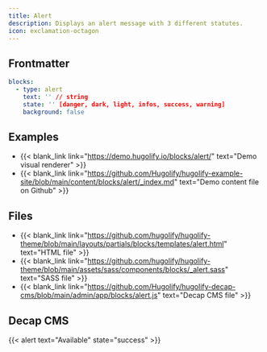 ```yaml
---
title: Alert
description: Displays an alert message with 3 different statutes.
icon: exclamation-octagon
---
```


## Frontmatter

```yml
blocks:
  - type: alert
    text: '' // string
    state: '' [danger, dark, light, infos, success, warning]
    background: false
```

## Examples

- {{< blank_link link="https://demo.hugolify.io/blocks/alert/" text="Demo visual renderer" >}}
- {{< blank_link link="https://github.com/Hugolify/hugolify-example-site/blob/main/content/blocks/alert/_index.md" text="Demo content file on Github" >}}

## Files

- {{< blank_link link="https://github.com/hugolify/hugolify-theme/blob/main/layouts/partials/blocks/templates/alert.html" text="HTML file" >}}
- {{< blank_link link="https://github.com/hugolify/hugolify-theme/blob/main/assets/sass/components/blocks/_alert.sass" text="SASS file" >}}
- {{< blank_link link="https://github.com/Hugolify/hugolify-decap-cms/blob/main/admin/app/blocks/alert.js" text="Decap CMS file" >}}

## Decap CMS

{{< alert text="Available" state="success" >}}
